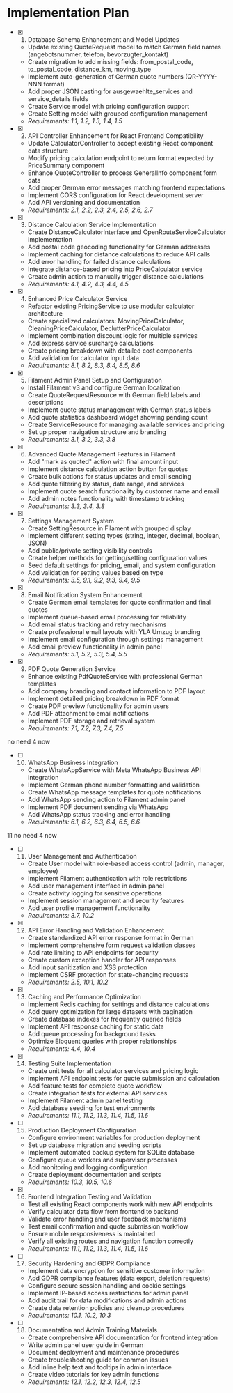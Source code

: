 # Implementation Plan

- [x] 1. Database Schema Enhancement and Model Updates
  - Update existing QuoteRequest model to match German field names (angebotsnummer, telefon, bevorzugter_kontakt)
  - Create migration to add missing fields: from_postal_code, to_postal_code, distance_km, moving_type
  - Implement auto-generation of German quote numbers (QR-YYYY-NNN format)
  - Add proper JSON casting for ausgewaehlte_services and service_details fields
  - Create Service model with pricing configuration support
  - Create Setting model with grouped configuration management
  - _Requirements: 1.1, 1.2, 1.3, 1.4, 1.5_

- [x] 2. API Controller Enhancement for React Frontend Compatibility
  - Update CalculatorController to accept existing React component data structure
  - Modify pricing calculation endpoint to return format expected by PriceSummary component
  - Enhance QuoteController to process GeneralInfo component form data
  - Add proper German error messages matching frontend expectations
  - Implement CORS configuration for React development server
  - Add API versioning and documentation
  - _Requirements: 2.1, 2.2, 2.3, 2.4, 2.5, 2.6, 2.7_

- [x] 3. Distance Calculation Service Implementation
  - Create DistanceCalculatorInterface and OpenRouteServiceCalculator implementation
  - Add postal code geocoding functionality for German addresses
  - Implement caching for distance calculations to reduce API calls
  - Add error handling for failed distance calculations
  - Integrate distance-based pricing into PriceCalculator service
  - Create admin action to manually trigger distance calculations
  - _Requirements: 4.1, 4.2, 4.3, 4.4, 4.5_

- [x] 4. Enhanced Price Calculator Service
  - Refactor existing PricingService to use modular calculator architecture
  - Create specialized calculators: MovingPriceCalculator, CleaningPriceCalculator, DeclutterPriceCalculator
  - Implement combination discount logic for multiple services
  - Add express service surcharge calculations
  - Create pricing breakdown with detailed cost components
  - Add validation for calculator input data
  - _Requirements: 8.1, 8.2, 8.3, 8.4, 8.5, 8.6_

- [x] 5. Filament Admin Panel Setup and Configuration
  - Install Filament v3 and configure German localization
  - Create QuoteRequestResource with German field labels and descriptions
  - Implement quote status management with German status labels
  - Add quote statistics dashboard widget showing pending count
  - Create ServiceResource for managing available services and pricing
  - Set up proper navigation structure and branding
  - _Requirements: 3.1, 3.2, 3.3, 3.8_

- [x] 6. Advanced Quote Management Features in Filament
  - Add "mark as quoted" action with final amount input
  - Implement distance calculation action button for quotes
  - Create bulk actions for status updates and email sending
  - Add quote filtering by status, date range, and services
  - Implement quote search functionality by customer name and email
  - Add admin notes functionality with timestamp tracking
  - _Requirements: 3.3, 3.4, 3.8_

- [x] 7. Settings Management System
  - Create SettingResource in Filament with grouped display
  - Implement different setting types (string, integer, decimal, boolean, JSON)
  - Add public/private setting visibility controls
  - Create helper methods for getting/setting configuration values
  - Seed default settings for pricing, email, and system configuration
  - Add validation for setting values based on type
  - _Requirements: 3.5, 9.1, 9.2, 9.3, 9.4, 9.5_

- [x] 8. Email Notification System Enhancement
  - Create German email templates for quote confirmation and final quotes
  - Implement queue-based email processing for reliability
  - Add email status tracking and retry mechanisms
  - Create professional email layouts with YLA Umzug branding
  - Implement email configuration through settings management
  - Add email preview functionality in admin panel
  - _Requirements: 5.1, 5.2, 5.3, 5.4, 5.5_

- [x] 9. PDF Quote Generation Service
  - Enhance existing PdfQuoteService with professional German templates
  - Add company branding and contact information to PDF layout
  - Implement detailed pricing breakdown in PDF format
  - Create PDF preview functionality for admin users
  - Add PDF attachment to email notifications
  - Implement PDF storage and retrieval system
  - _Requirements: 7.1, 7.2, 7.3, 7.4, 7.5_



no need 4 now 
- [ ] 10. WhatsApp Business Integration
  - Create WhatsAppService with Meta WhatsApp Business API integration
  - Implement German phone number formatting and validation
  - Create WhatsApp message templates for quote notifications
  - Add WhatsApp sending action to Filament admin panel
  - Implement PDF document sending via WhatsApp
  - Add WhatsApp status tracking and error handling
  - _Requirements: 6.1, 6.2, 6.3, 6.4, 6.5, 6.6_


11 no need 4 now 

- [ ] 11. User Management and Authentication
  - Create User model with role-based access control (admin, manager, employee)
  - Implement Filament authentication with role restrictions
  - Add user management interface in admin panel
  - Create activity logging for sensitive operations
  - Implement session management and security features
  - Add user profile management functionality
  - _Requirements: 3.7, 10.2_

- [x] 12. API Error Handling and Validation Enhancement
  - Create standardized API error response format in German
  - Implement comprehensive form request validation classes
  - Add rate limiting to API endpoints for security
  - Create custom exception handler for API responses
  - Add input sanitization and XSS protection
  - Implement CSRF protection for state-changing requests
  - _Requirements: 2.5, 10.1, 10.2_

- [x] 13. Caching and Performance Optimization
  - Implement Redis caching for settings and distance calculations
  - Add query optimization for large datasets with pagination
  - Create database indexes for frequently queried fields
  - Implement API response caching for static data
  - Add queue processing for background tasks
  - Optimize Eloquent queries with proper relationships
  - _Requirements: 4.4, 10.4_

- [x] 14. Testing Suite Implementation
  - Create unit tests for all calculator services and pricing logic
  - Implement API endpoint tests for quote submission and calculation
  - Add feature tests for complete quote workflow
  - Create integration tests for external API services
  - Implement Filament admin panel testing
  - Add database seeding for test environments
  - _Requirements: 11.1, 11.2, 11.3, 11.4, 11.5, 11.6_

- [ ] 15. Production Deployment Configuration
  - Configure environment variables for production deployment
  - Set up database migration and seeding scripts
  - Implement automated backup system for SQLite database
  - Configure queue workers and supervisor processes
  - Add monitoring and logging configuration
  - Create deployment documentation and scripts
  - _Requirements: 10.3, 10.5, 10.6_

- [x] 16. Frontend Integration Testing and Validation
  - Test all existing React components work with new API endpoints
  - Verify calculator data flow from frontend to backend
  - Validate error handling and user feedback mechanisms
  - Test email confirmation and quote submission workflow
  - Ensure mobile responsiveness is maintained
  - Verify all existing routes and navigation function correctly
  - _Requirements: 11.1, 11.2, 11.3, 11.4, 11.5, 11.6_

- [ ] 17. Security Hardening and GDPR Compliance
  - Implement data encryption for sensitive customer information
  - Add GDPR compliance features (data export, deletion requests)
  - Configure secure session handling and cookie settings
  - Implement IP-based access restrictions for admin panel
  - Add audit trail for data modifications and admin actions
  - Create data retention policies and cleanup procedures
  - _Requirements: 10.1, 10.2, 10.3_

- [ ] 18. Documentation and Admin Training Materials
  - Create comprehensive API documentation for frontend integration
  - Write admin panel user guide in German
  - Document deployment and maintenance procedures
  - Create troubleshooting guide for common issues
  - Add inline help text and tooltips in admin interface
  - Create video tutorials for key admin functions
  - _Requirements: 12.1, 12.2, 12.3, 12.4, 12.5_
